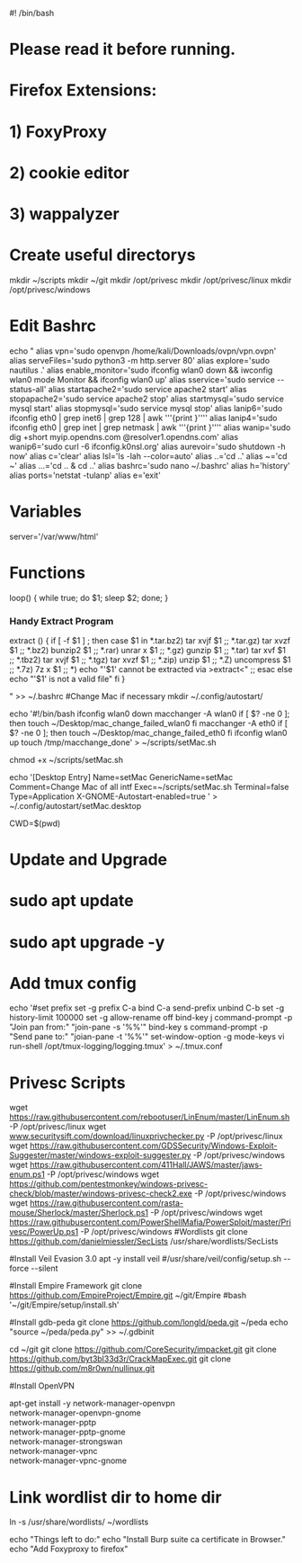 #! /bin/bash
# Please read it before running.
# Firefox Extensions:
#         1)  FoxyProxy
#         2)  cookie editor
#         3)  wappalyzer 
#
#

# Create useful directorys
mkdir ~/scripts
mkdir ~/git
mkdir /opt/privesc
mkdir /opt/privesc/linux
mkdir /opt/privesc/windows

# Edit Bashrc
 echo "
alias vpn='sudo openvpn /home/kali/Downloads/ovpn/vpn.ovpn'
alias serveFiles='sudo python3 -m http.server 80'
alias explore='sudo nautilus .'
alias enable_monitor='sudo ifconfig wlan0 down && iwconfig wlan0 mode Monitor && ifconfig wlan0 up'
alias sservice='sudo service --status-all'
alias startapache2='sudo service apache2 start'
alias stopapache2='sudo service apache2 stop'
alias startmysql='sudo service mysql start'
alias stopmysql='sudo service mysql stop'
alias lanip6='sudo ifconfig eth0 | grep inet6 | grep 128 | awk '\''{print }'\'''
alias lanip4='sudo ifconfig eth0 | grep inet | grep netmask | awk '\''{print }'\'''
alias wanip='sudo dig +short myip.opendns.com @resolver1.opendns.com'
alias wanip6='sudo curl -6 ifconfig.k0nsl.org'
alias aurevoir='sudo shutdown -h now'
alias c='clear'
alias lsl='ls -lah --color=auto'
alias ..='cd ..'
alias ~='cd ~'
alias ...='cd .. & cd ..'
alias bashrc='sudo nano ~/.bashrc'
alias h='history'
alias ports='netstat -tulanp'
alias e='exit'

# Variables
server='/var/www/html'

# Functions
loop() {
while true;
do \$1;
sleep \$2;
done;
}

###   Handy Extract Program

extract () {
    if [ -f \$1 ] ; then
        case \$1 in
            *.tar.bz2)   tar xvjf \$1        ;;
            *.tar.gz)    tar xvzf \$1     ;;
            *.bz2)       bunzip2 \$1       ;;
            *.rar)       unrar x \$1     ;;
            *.gz)        gunzip \$1     ;;
            *.tar)       tar xvf \$1        ;;
            *.tbz2)      tar xvjf \$1      ;;
            *.tgz)       tar xvzf \$1       ;;
            *.zip)       unzip \$1     ;;
            *.Z)         uncompress \$1  ;;
            *.7z)        7z x \$1    ;;
            *)           echo \"'\$1' cannot be extracted via >extract<\" ;;
        esac
    else
        echo \"'\$1' is not a valid file\"
    fi
}

" >> ~/.bashrc
#Change Mac if necessary
mkdir ~/.config/autostart/

echo '#!/bin/bash
ifconfig wlan0 down
macchanger -A wlan0
if [ $? -ne 0 ]; then
    touch ~/Desktop/mac_change_failed_wlan0
fi
macchanger -A eth0
if [ $? -ne 0 ]; then
    touch ~/Desktop/mac_change_failed_eth0
fi
ifconfig wlan0 up
touch /tmp/macchange_done' > ~/scripts/setMac.sh

chmod +x ~/scripts/setMac.sh

echo '[Desktop Entry]
Name=setMac
GenericName=setMac
Comment=Change Mac of all intf
Exec=~/scripts/setMac.sh
Terminal=false
Type=Application
X-GNOME-Autostart-enabled=true
' > ~/.config/autostart/setMac.desktop




CWD=$(pwd)

# Update and Upgrade
# sudo apt update
# sudo apt upgrade -y

# Add tmux config
echo '#set prefix 
set -g prefix C-a 
bind C-a send-prefix 
unbind C-b 
set -g history-limit 100000 
set -g allow-rename off 
bind-key j command-prompt -p "Join pan from:" "join-pane -s '%%'" 
bind-key s command-prompt -p "Send pane to:" "joian-pane -t '%%'" 
set-window-option -g mode-keys vi 
run-shell /opt/tmux-logging/logging.tmux' > ~/.tmux.conf


# Privesc Scripts
wget https://raw.githubusercontent.com/rebootuser/LinEnum/master/LinEnum.sh -P /opt/privesc/linux
wget www.securitysift.com/download/linuxprivchecker.py -P /opt/privesc/linux
wget https://raw.githubusercontent.com/GDSSecurity/Windows-Exploit-Suggester/master/windows-exploit-suggester.py -P /opt/privesc/windows
wget https://raw.githubusercontent.com/411Hall/JAWS/master/jaws-enum.ps1 -P /opt/privesc/windows
wget https://github.com/pentestmonkey/windows-privesc-check/blob/master/windows-privesc-check2.exe -P /opt/privesc/windows
wget https://raw.githubusercontent.com/rasta-mouse/Sherlock/master/Sherlock.ps1 -P /opt/privesc/windows
wget https://raw.githubusercontent.com/PowerShellMafia/PowerSploit/master/Privesc/PowerUp.ps1 -P /opt/privesc/windows
#Wordlists
git clone https://github.com/danielmiessler/SecLists /usr/share/wordlists/SecLists

#Install Veil Evasion 3.0
apt -y install veil
#/usr/share/veil/config/setup.sh --force --silent


#Install Empire Framework
git clone https://github.com/EmpireProject/Empire.git ~/git/Empire
#bash '~/git/Empire/setup/install.sh'

#Install gdb-peda
git clone https://github.com/longld/peda.git ~/peda
echo "source ~/peda/peda.py" >> ~/.gdbinit

cd ~/git
git clone https://github.com/CoreSecurity/impacket.git
git clone https://github.com/byt3bl33d3r/CrackMapExec.git
git clone https://github.com/m8r0wn/nullinux.git


#Install OpenVPN

apt-get install -y network-manager-openvpn \
network-manager-openvpn-gnome \
network-manager-pptp \
network-manager-pptp-gnome \
network-manager-strongswan \
network-manager-vpnc \
network-manager-vpnc-gnome 

# Link wordlist dir to home dir 

ln -s /usr/share/wordlists/ ~/wordlists


echo "Things left to do:"
echo "Install Burp suite ca certificate in Browser."
echo "Add Foxyproxy to firefox"